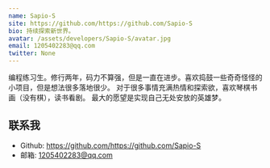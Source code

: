 ```yaml
---
name: Sapio-S
site: https://github.com/https://github.com/Sapio-S
bio: 持续探索新世界。
avatar: /assets/developers/Sapio-S/avatar.jpg
email: 1205402283@qq.com
twitter: None
---
```

编程练习生。修行两年，码力不算强，但是一直在进步。喜欢捣鼓一些奇奇怪怪的小项目，但是想法很多落地很少。
对于很多事情充满热情和探索欲，喜欢琴棋书画（没有棋），读书看剧。
最大的愿望是实现自己无处安放的英雄梦。

## 联系我

- Github: <https://github.com/https://github.com/Sapio-S>
- 邮箱: 1205402283@qq.com